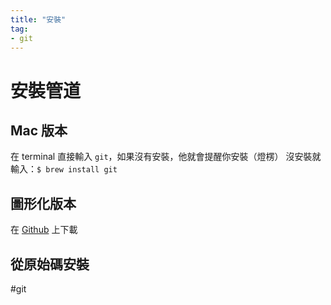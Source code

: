 ```yaml
---
title: "安裝"
tag: 
- git
---
```

# 安裝管道
## Mac 版本
在 terminal 直接輸入 `git`，如果沒有安裝，他就會提醒你安裝（燈楞）
沒安裝就輸入：`$ brew install git`

## 圖形化版本
在  [Github](http://mac.github.com) 上下載

## 從原始碼安裝

#git

